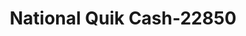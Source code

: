 ---
f_zip-code: 60085
f_state-code: IL
title: National Quik Cash-22850
f_phone: 847-249-8515
f_city-only: Waukegan
f_address: 2697 Grand Avenue Waukegan
f_location-unique-id: '22850'
slug: national-quik-cash-22850
updated-on: '2024-05-30T13:46:58.046Z'
created-on: '2024-05-30T13:36:59.803Z'
published-on: '2024-05-30T13:54:32.469Z'
f_city-state: cms/city/waukegan-il.md
f_company: cms/company/national-quik-cash.md
f_state: cms/state/illinois.md
layout: '[payday-loan].html'
tags: payday-loan
---